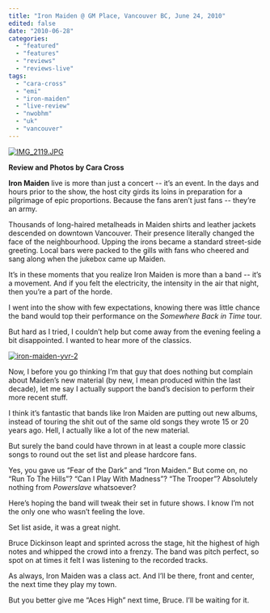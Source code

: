 ```yaml
---
title: "Iron Maiden @ GM Place, Vancouver BC, June 24, 2010"
edited: false
date: "2010-06-28"
categories:
  - "featured"
  - "features"
  - "reviews"
  - "reviews-live"
tags:
  - "cara-cross"
  - "emi"
  - "iron-maiden"
  - "live-review"
  - "nwobhm"
  - "uk"
  - "vancouver"
---
```


[![IMG_2119.JPG](http://www.hellbound.ca/wp-content/uploads/2010/06/iron-maiden-yvr.jpg "IMG_2119.JPG")](http://www.hellbound.ca/wp-content/uploads/2010/06/iron-maiden-yvr.jpg)

**Review and Photos by Cara Cross**

**Iron Maiden** live is more than just a concert -- it’s an event. In the days and hours prior to the show, the host city girds its loins in preparation for a pilgrimage of epic proportions. Because the fans aren’t just fans -- they’re an army.

Thousands of long-haired metalheads in Maiden shirts and leather jackets descended on downtown Vancouver. Their presence literally changed the face of the neighbourhood. Upping the irons became a standard street-side greeting. Local bars were packed to the gills with fans who cheered and sang along when the jukebox came up Maiden.

It’s in these moments that you realize Iron Maiden is more than a band -- it’s a movement. And if you felt the electricity, the intensity in the air that night, then you’re a part of the horde.

I went into the show with few expectations, knowing there was little chance the band would top their performance on the _Somewhere Back in Time_ tour.

But hard as I tried, I couldn’t help but come away from the evening feeling a bit disappointed. I wanted to hear more of the classics.

[![iron-maiden-yvr-2](http://www.hellbound.ca/wp-content/uploads/2010/06/iron-maiden-yvr-2-300x225.jpg "iron-maiden-yvr-2")](http://www.hellbound.ca/wp-content/uploads/2010/06/iron-maiden-yvr-2.jpg)

Now, I before you go thinking I’m that guy that does nothing but complain about Maiden’s new material (by new, I mean produced within the last decade), let me say I actually support the band’s decision to perform their more recent stuff.

I think it’s fantastic that bands like Iron Maiden are putting out new albums, instead of touring the shit out of the same old songs they wrote 15 or 20 years ago. Hell, I actually like a lot of the new material.

But surely the band could have thrown in at least a couple more classic songs to round out the set list and please hardcore fans.

Yes, you gave us “Fear of the Dark” and “Iron Maiden.” But come on, no “Run To The Hills”? “Can I Play With Madness”? “The Trooper”? Absolutely nothing from _Powerslave_ whatsoever?

Here’s hoping the band will tweak their set in future shows. I know I’m not the only one who wasn’t feeling the love.

Set list aside, it was a great night.

Bruce Dickinson leapt and sprinted across the stage, hit the highest of high notes and whipped the crowd into a frenzy. The band was pitch perfect, so spot on at times it felt I was listening to the recorded tracks.

As always, Iron Maiden was a class act. And I’ll be there, front and center, the next time they play my town.

But you better give me “Aces High” next time, Bruce. I’ll be waiting for it.
